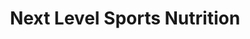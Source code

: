---
title: "Next Level Sports Nutrition"
url: /jeffersonville/next-level-sports-nutrition/
shop: Nahrungsergänzung
---